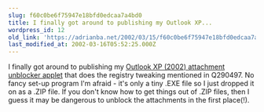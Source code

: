 ```yaml
---
slug: f60c0be6f75947e18bfd0edcaa7a4bd0
title: I finally got around to publishing my Outlook XP...
wordpress_id: 12
old_link: 'https://adrianba.net/2002/03/15/f60c0be6f75947e18bfd0edcaa7a4bd0/'
last_modified_at: 2002-03-16T05:52:25.000Z
---
```


I finally got around to publishing my
[Outlook
XP (2002) attachment unblocker applet](/software/ol2k2sec) that does the registry
tweaking mentioned in Q290497. No fancy set-up program I'm afraid -
it's only a tiny .EXE file so I just dropped it on as a .ZIP file.
If you don't know how to get things out of .ZIP files, then I guess
it may be dangerous to unblock the attachments in the first
place(!).

